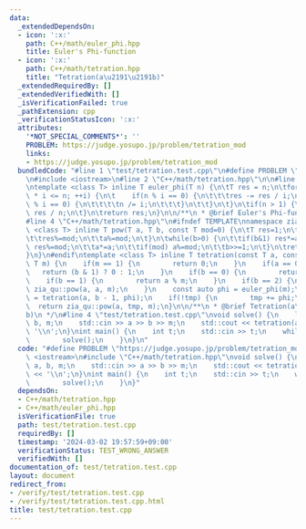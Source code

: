 ```yaml
---
data:
  _extendedDependsOn:
  - icon: ':x:'
    path: C++/math/euler_phi.hpp
    title: Euler's Phi-function
  - icon: ':x:'
    path: C++/math/tetration.hpp
    title: "Tetration(a\u2191\u2191b)"
  _extendedRequiredBy: []
  _extendedVerifiedWith: []
  _isVerificationFailed: true
  _pathExtension: cpp
  _verificationStatusIcon: ':x:'
  attributes:
    '*NOT_SPECIAL_COMMENTS*': ''
    PROBLEM: https://judge.yosupo.jp/problem/tetration_mod
    links:
    - https://judge.yosupo.jp/problem/tetration_mod
  bundledCode: "#line 1 \"test/tetration.test.cpp\"\n#define PROBLEM \"https://judge.yosupo.jp/problem/tetration_mod\"\
    \n#include <iostream>\n#line 2 \"C++/math/tetration.hpp\"\n\n#line 2 \"C++/math/euler_phi.hpp\"\
    \ntemplate <class T> inline T euler_phi(T n) {\n\tT res = n;\n\tfor(T i = 2; i\
    \ * i <= n; ++i) {\n\t    if(n % i == 0) {\n\t\t\tres -= res / i;\n\t\t\twhile(n\
    \ % i == 0) {\n\t\t\t\tn /= i;\n\t\t\t}\n\t\t}\n\t}\n\tif(n > 1) {\n\t\tres -=\
    \ res / n;\n\t}\n\treturn res;\n}\n\n/**\n * @brief Euler's Phi-function\n */\n\
    #line 4 \"C++/math/tetration.hpp\"\n#ifndef TEMPLATE\nnamespace zia_qu {\ntemplate\
    \ <class T> inline T pow(T a, T b, const T mod=0) {\n\tT res=1;\n\tif(mod) {\n\
    \t\tres%=mod;\n\t\ta%=mod;\n\t}\n\twhile(b>0) {\n\t\tif(b&1) res*=a;\n\t\tif(mod)\
    \ res%=mod;\n\t\ta*=a;\n\t\tif(mod) a%=mod;\n\t\tb>>=1;\n\t}\n\treturn res;\n\
    }\n}\n#endif\ntemplate <class T> inline T tetration(const T a, const T b, const\
    \ T m) {\n    if(m == 1) {\n        return 0;\n    }\n    if(a == 0) {\n     \
    \   return (b & 1) ? 0 : 1;\n    }\n    if(b == 0) {\n        return 1;\n    }\n\
    \    if(b == 1) {\n        return a % m;\n    }\n    if(b == 2) {\n        return\
    \ zia_qu::pow(a, a, m);\n    }\n    const auto phi = euler_phi(m);\n    auto tmp\
    \ = tetration(a, b - 1, phi);\n    if(!tmp) {\n        tmp += phi;\n    }\n  \
    \  return zia_qu::pow(a, tmp, m);\n}\n\n/**\n * @brief Tetration(a\u2191\u2191\
    b)\n */\n#line 4 \"test/tetration.test.cpp\"\nvoid solve() {\n    long long a,\
    \ b, m;\n    std::cin >> a >> b >> m;\n    std::cout << tetration(a, b, m) <<\
    \ '\\n';\n}\nint main() {\n    int t;\n    std::cin >> t;\n    while(t--) {\n\
    \        solve();\n    }\n}\n"
  code: "#define PROBLEM \"https://judge.yosupo.jp/problem/tetration_mod\"\n#include\
    \ <iostream>\n#include \"C++/math/tetration.hpp\"\nvoid solve() {\n    long long\
    \ a, b, m;\n    std::cin >> a >> b >> m;\n    std::cout << tetration(a, b, m)\
    \ << '\\n';\n}\nint main() {\n    int t;\n    std::cin >> t;\n    while(t--) {\n\
    \        solve();\n    }\n}"
  dependsOn:
  - C++/math/tetration.hpp
  - C++/math/euler_phi.hpp
  isVerificationFile: true
  path: test/tetration.test.cpp
  requiredBy: []
  timestamp: '2024-03-02 19:57:59+09:00'
  verificationStatus: TEST_WRONG_ANSWER
  verifiedWith: []
documentation_of: test/tetration.test.cpp
layout: document
redirect_from:
- /verify/test/tetration.test.cpp
- /verify/test/tetration.test.cpp.html
title: test/tetration.test.cpp
---
```

